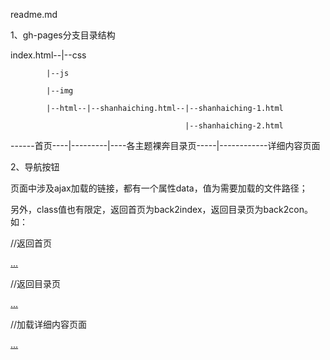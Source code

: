 readme.md

1、gh-pages分支目录结构

index.html--|--css

            |--js

            |--img

            |--html--|--shanhaiching.html--|--shanhaiching-1.html

                                           |--shanhaiching-2.html

------首页----|---------|----各主题裸奔目录页-----|------------详细内容页面

2、导航按钮

页面中涉及ajax加载的链接，都有一个属性data，值为需要加载的文件路径；

另外，class值也有限定，返回首页为back2index，返回目录页为back2con。如：

//返回首页

<a class="back2index" href="" data="index.html">...</a>

//返回目录页

<a class="back2con" href="" data="html/shanhaiching.html">...</a>

//加载详细内容页面

<a href="" data="html/shanhaiching/shanhaiching-1.html">...</a>

